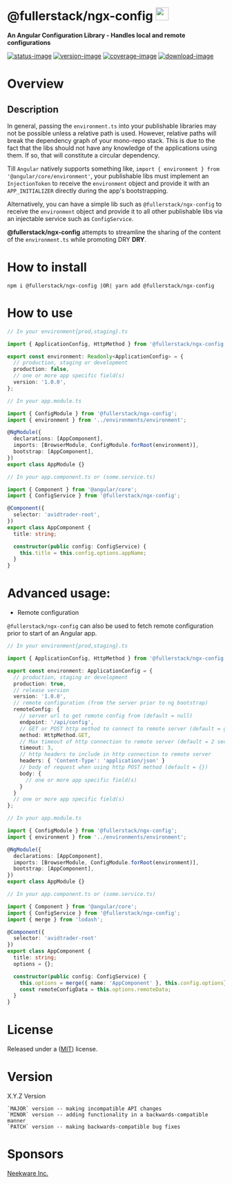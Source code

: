 # @fullerstack/ngx-config <img style="margin-bottom: -6px" width="30" src="https://raw.githubusercontent.com/neekware/fullerstack/main/libs/agx-assets/src/lib/images/tech/fullerstack-x250.png">

**An Angular Configuration Library - Handles local and remote configurations**

[![status-image]][status-link]
[![version-image]][version-link]
[![coverage-image]][coverage-link]
[![download-image]][download-link]

# Overview

## Description

In general, passing the `environment.ts` into your publishable libraries may not be possible unless a relative path is used. However, relative paths will break the dependency graph of your mono-repo stack. This is due to the fact that the libs should not have any knowledge of the applications using them. If so, that will constitute a circular dependency.

Till `Angular` natively supports something like, `import { environment } from '@angular/core/environment'`, your publishable libs must implement an `InjectionToken` to receive the `environment` object and provide it with an `APP_INITIALIZER` directly during the app's bootstrapping.

Alternatively, you can have a simple lib such as `@fullerstack/ngx-config` to receive the `environment` object and provide it to all other publishable libs via an injectable service such as `ConfigService`.

**@fullerstack/ngx-config** attempts to streamline the sharing of the content of the `environment.ts` while promoting DRY **DRY**.

# How to install

    npm i @fullerstack/ngx-config |OR| yarn add @fullerstack/ngx-config

# How to use

```typescript
// In your environment{prod,staging}.ts

import { ApplicationConfig, HttpMethod } from '@fullerstack/ngx-config';

export const environment: Readonly<ApplicationConfig> = {
  // production, staging or development
  production: false,
  // one or more app specific field(s)
  version: '1.0.0',
};
```

```typescript
// In your app.module.ts

import { ConfigModule } from '@fullerstack/ngx-config';
import { environment } from '../environments/environment';

@NgModule({
  declarations: [AppComponent],
  imports: [BrowserModule, ConfigModule.forRoot(environment)],
  bootstrap: [AppComponent],
})
export class AppModule {}
```

```typescript
// In your app.component.ts or (some.service.ts)

import { Component } from '@angular/core';
import { ConfigService } from '@fullerstack/ngx-config';

@Component({
  selector: 'avidtrader-root',
})
export class AppComponent {
  title: string;

  constructor(public config: ConfigService) {
    this.title = this.config.options.appName;
  }
}
```

# Advanced usage:

- Remote configuration

`@fullerstack/ngx-config` can also be used to fetch remote configuration prior to start of an Angular app.

```typescript
// In your environment{prod,staging}.ts

import { ApplicationConfig, HttpMethod } from '@fullerstack/ngx-config';

export const environment: ApplicationConfig = {
  // production, staging or development
  production: true,
  // release version
  version: '1.0.0',
  // remote configuration (from the server prior to ng bootstrap)
  remoteConfig: {
    // server url to get remote config from (default = null)
    endpoint: '/api/config',
    // GET or POST http method to connect to remote server (default = get)
    method: HttpMethod.GET,
    // Max timeout of http connection to remote server (default = 2 seconds)
    timeout: 3,
    // http headers to include in http connection to remote server
    headers: { 'Content-Type': 'application/json' }
    // body of request when using http POST method (default = {})
    body: {
      // one or more app specific field(s)
    }
  }
  // one or more app specific field(s)
};
```

```typescript
// In your app.module.ts

import { ConfigModule } from '@fullerstack/ngx-config';
import { environment } from '../environments/environment';

@NgModule({
  declarations: [AppComponent],
  imports: [BrowserModule, ConfigModule.forRoot(environment)],
  bootstrap: [AppComponent],
})
export class AppModule {}
```

```typescript
// In your app.component.ts or (some.service.ts)

import { Component } from '@angular/core';
import { ConfigService } from '@fullerstack/ngx-config';
import { merge } from 'lodash';

@Component({
  selector: 'avidtrader-root'
})
export class AppComponent {
  title: string;
  options = {};

  constructor(public config: ConfigService) {
    this.options = merge({ name: 'AppComponent' }, this.config.options};
    const remoteConfigData = this.options.remoteData;
  }
}
```

# License

Released under a ([MIT](https://github.com/un33k/ngx-config/blob/master/LICENSE)) license.

# Version

X.Y.Z Version

    `MAJOR` version -- making incompatible API changes
    `MINOR` version -- adding functionality in a backwards-compatible manner
    `PATCH` version -- making backwards-compatible bug fixes

[status-image]: https://github.com/neekware/fullerstack/actions/workflows/ci.yml/badge.svg
[status-link]: https://github.com/neekware/fullerstack/actions/workflows/ci.yml
[version-image]: https://img.shields.io/npm/v/@fullerstack/ngx-config.svg
[version-link]: https://www.npmjs.com/package/@fullerstack/ngx-config
[coverage-image]: https://coveralls.io/repos/neekware/fullerstack/badge.svg
[coverage-link]: https://coveralls.io/r/neekware/fullerstack
[download-image]: https://img.shields.io/npm/dm/@fullerstack/ngx-config.svg
[download-link]: https://www.npmjs.com/package/@fullerstack/ngx-config

# Sponsors

[Neekware Inc.](https://github.com/neekware)

